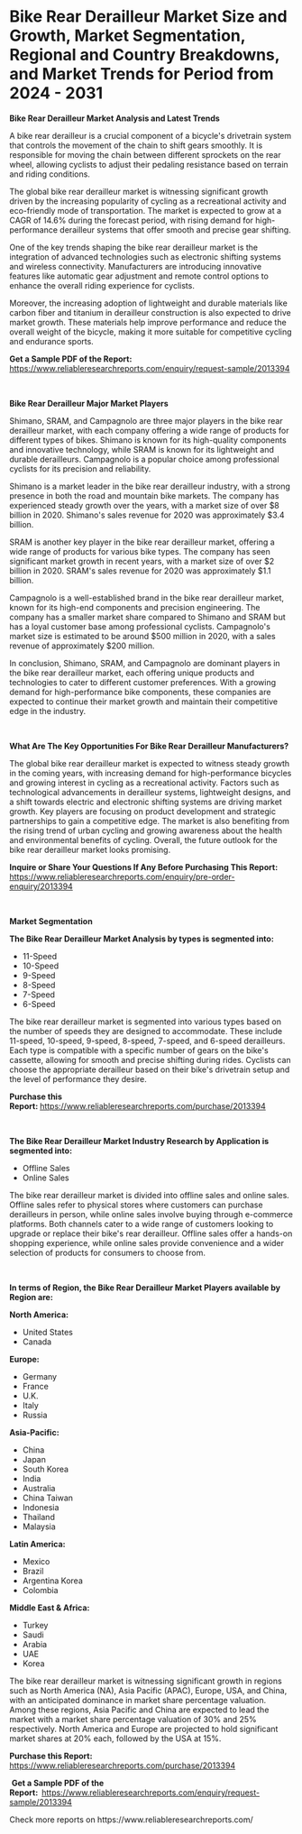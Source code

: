 <p><h1>Bike Rear Derailleur Market Size and Growth, Market Segmentation, Regional and Country Breakdowns, and Market Trends for Period from 2024 -  2031</h1></p><p><strong>Bike Rear Derailleur Market Analysis and Latest Trends</strong></p>
<p><p>A bike rear derailleur is a crucial component of a bicycle's drivetrain system that controls the movement of the chain to shift gears smoothly. It is responsible for moving the chain between different sprockets on the rear wheel, allowing cyclists to adjust their pedaling resistance based on terrain and riding conditions.</p><p>The global bike rear derailleur market is witnessing significant growth driven by the increasing popularity of cycling as a recreational activity and eco-friendly mode of transportation. The market is expected to grow at a CAGR of 14.6% during the forecast period, with rising demand for high-performance derailleur systems that offer smooth and precise gear shifting.</p><p>One of the key trends shaping the bike rear derailleur market is the integration of advanced technologies such as electronic shifting systems and wireless connectivity. Manufacturers are introducing innovative features like automatic gear adjustment and remote control options to enhance the overall riding experience for cyclists.</p><p>Moreover, the increasing adoption of lightweight and durable materials like carbon fiber and titanium in derailleur construction is also expected to drive market growth. These materials help improve performance and reduce the overall weight of the bicycle, making it more suitable for competitive cycling and endurance sports.</p></p>
<p><strong>Get a Sample PDF of the Report:&nbsp;</strong> <a href="https://www.reliableresearchreports.com/enquiry/request-sample/2013394">https://www.reliableresearchreports.com/enquiry/request-sample/2013394</a></p>
<p>&nbsp;</p>
<p><strong>Bike Rear Derailleur Major Market Players</strong></p>
<p><p>Shimano, SRAM, and Campagnolo are three major players in the bike rear derailleur market, with each company offering a wide range of products for different types of bikes. Shimano is known for its high-quality components and innovative technology, while SRAM is known for its lightweight and durable derailleurs. Campagnolo is a popular choice among professional cyclists for its precision and reliability.</p><p>Shimano is a market leader in the bike rear derailleur industry, with a strong presence in both the road and mountain bike markets. The company has experienced steady growth over the years, with a market size of over $8 billion in 2020. Shimano's sales revenue for 2020 was approximately $3.4 billion.</p><p>SRAM is another key player in the bike rear derailleur market, offering a wide range of products for various bike types. The company has seen significant market growth in recent years, with a market size of over $2 billion in 2020. SRAM's sales revenue for 2020 was approximately $1.1 billion.</p><p>Campagnolo is a well-established brand in the bike rear derailleur market, known for its high-end components and precision engineering. The company has a smaller market share compared to Shimano and SRAM but has a loyal customer base among professional cyclists. Campagnolo's market size is estimated to be around $500 million in 2020, with a sales revenue of approximately $200 million.</p><p>In conclusion, Shimano, SRAM, and Campagnolo are dominant players in the bike rear derailleur market, each offering unique products and technologies to cater to different customer preferences. With a growing demand for high-performance bike components, these companies are expected to continue their market growth and maintain their competitive edge in the industry.</p></p>
<p>&nbsp;</p>
<p><strong>What Are The Key Opportunities For Bike Rear Derailleur Manufacturers?</strong></p>
<p><p>The global bike rear derailleur market is expected to witness steady growth in the coming years, with increasing demand for high-performance bicycles and growing interest in cycling as a recreational activity. Factors such as technological advancements in derailleur systems, lightweight designs, and a shift towards electric and electronic shifting systems are driving market growth. Key players are focusing on product development and strategic partnerships to gain a competitive edge. The market is also benefiting from the rising trend of urban cycling and growing awareness about the health and environmental benefits of cycling. Overall, the future outlook for the bike rear derailleur market looks promising.</p></p>
<p><strong>Inquire or Share Your Questions If Any Before Purchasing This Report:</strong> <a href="https://www.reliableresearchreports.com/enquiry/pre-order-enquiry/2013394">https://www.reliableresearchreports.com/enquiry/pre-order-enquiry/2013394</a></p>
<p>&nbsp;</p>
<p><strong>Market Segmentation</strong></p>
<p><strong>The Bike Rear Derailleur Market Analysis by types is segmented into:</strong></p>
<p><ul><li>11-Speed</li><li>10-Speed</li><li>9-Speed</li><li>8-Speed</li><li>7-Speed</li><li>6-Speed</li></ul></p>
<p><p>The bike rear derailleur market is segmented into various types based on the number of speeds they are designed to accommodate. These include 11-speed, 10-speed, 9-speed, 8-speed, 7-speed, and 6-speed derailleurs. Each type is compatible with a specific number of gears on the bike's cassette, allowing for smooth and precise shifting during rides. Cyclists can choose the appropriate derailleur based on their bike's drivetrain setup and the level of performance they desire.</p></p>
<p><strong>Purchase this Report:&nbsp;</strong><a href="https://www.reliableresearchreports.com/purchase/2013394">https://www.reliableresearchreports.com/purchase/2013394</a></p>
<p>&nbsp;</p>
<p><strong>The Bike Rear Derailleur Market Industry Research by Application is segmented into:</strong></p>
<p><ul><li>Offline Sales</li><li>Online Sales</li></ul></p>
<p><p>The bike rear derailleur market is divided into offline sales and online sales. Offline sales refer to physical stores where customers can purchase derailleurs in person, while online sales involve buying through e-commerce platforms. Both channels cater to a wide range of customers looking to upgrade or replace their bike's rear derailleur. Offline sales offer a hands-on shopping experience, while online sales provide convenience and a wider selection of products for consumers to choose from.</p></p>
<p>&nbsp;</p>
<p><strong>In terms of Region, the Bike Rear Derailleur Market Players available by Region are:</strong></p>
<p>
    <p> <strong> North America: </strong>
        <ul>
            <li>United States</li>
            <li>Canada</li>
        </ul>
        </p> 
    <p> <strong> Europe: </strong>
        <ul>
            <li>Germany</li>
            <li>France</li>
            <li>U.K.</li>
            <li>Italy</li>
            <li>Russia</li>
        </ul>
        </p> 
    <p> <strong> Asia-Pacific: </strong>
        <ul>
            <li>China</li>
            <li>Japan</li>
            <li>South Korea</li>
            <li>India</li>
            <li>Australia</li>
            <li>China Taiwan</li>
            <li>Indonesia</li>
            <li>Thailand</li>
            <li>Malaysia</li>
        </ul>
        </p> 
    <p> <strong> Latin America: </strong>
        <ul>
            <li>Mexico</li>
            <li>Brazil</li>
            <li>Argentina Korea</li>
            <li>Colombia</li>
        </ul>
        </p> 
    <p> <strong> Middle East & Africa: </strong>
        <ul>
            <li>Turkey</li>
            <li>Saudi</li>
            <li>Arabia</li>
            <li>UAE</li>
            <li>Korea</li>
        </ul>
    </p>
    </p>
<p><p>The bike rear derailleur market is witnessing significant growth in regions such as North America (NA), Asia Pacific (APAC), Europe, USA, and China, with an anticipated dominance in market share percentage valuation. Among these regions, Asia Pacific and China are expected to lead the market with a market share percentage valuation of 30% and 25% respectively. North America and Europe are projected to hold significant market shares at 20% each, followed by the USA at 15%.</p></p>
<p><strong>Purchase this Report: </strong><a href="https://www.reliableresearchreports.com/purchase/2013394">https://www.reliableresearchreports.com/purchase/2013394</a></p>
<p>&nbsp;<strong>Get a Sample PDF of the Report:&nbsp;&nbsp;</strong><a href="https://www.reliableresearchreports.com/enquiry/request-sample/2013394">https://www.reliableresearchreports.com/enquiry/request-sample/2013394</a></p>
<p><strong></strong></p>
<p>Check more reports on https://www.reliableresearchreports.com/</p>